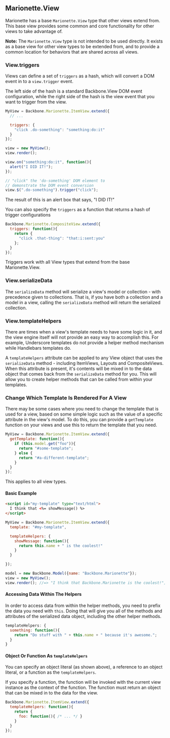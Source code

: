 ## Marionette.View

Marionette has a base `Marionette.View` type that other views extend from.
This base view provides some common and core functionality for
other views to take advantage of.

**Note:** The `Marionette.View` type is not intended to be 
used directly. It exists as a base view for other view types
to be extended from, and to provide a common location for
behaviors that are shared across all views.

### View.triggers

Views can define a set of `triggers` as a hash, which will 
convert a DOM event in to a `view.trigger` event.

The left side of the hash is a standard Backbone.View DOM
event configuration, while the right side of the hash is the
view event that you want to trigger from the view.

```js
MyView = Backbone.Marionette.ItemView.extend({
  // ...

  triggers: {
    "click .do-something": "something:do:it"
  }
});

view = new MyView();
view.render();

view.on("something:do:it", function(){
  alert("I DID IT!");
});

// "click" the 'do-something' DOM element to 
// demonstrate the DOM event conversion
view.$(".do-something").trigger("click");
```

The result of this is an alert box that says, "I DID IT!"

You can also specify the `triggers` as a function that 
returns a hash of trigger configurations

```js
Backbone.Marionette.CompositeView.extend({
  triggers: function(){
    return {
      "click .that-thing": "that:i:sent:you"
    };
  }
});
```

Triggers work with all View types that extend from the base
Marionette.View.

### View.serializeData

The `serializeData` method will serialize a view's model or
collection - with precedence given to collections. That is,
if you have both a collection and a model in a view, calling
the `serializeData` method will return the serialized
collection.

### View.templateHelpers

There are times when a view's template needs to have some
logic in it, and the view engine itself will not provide an
easy way to accomplish this. For example, Underscore templates
do not provide a helper method mechanism while Handlebars
templates do.

A `templateHelpers` attribute can be applied to any View object
that uses the `serializeData` method - including ItemViews,
Layouts and CompositeViews. When this attribute is present,
it's contents will be mixed in to the data object that comes
back from the `serializeData` method for you. This will 
allow you to create helper methods that can be called from
within your templates.

### Change Which Template Is Rendered For A View

There may be some cases where you need to change the template that is
used for a view, based on some simple logic such as the value of a
specific attribute in the view's model. To do this, you can provide
a `getTemplate` function on your views and use this to return the
template that you need.

```js
MyView = Backbone.Marionette.ItemView.extend({
  getTemplate: function(){
    if (this.model.get("foo")){
      return "#some-template";
    } else {
      return "#a-different-template";
    }
  }
});
```

This applies to all view types.

#### Basic Example

```html
<script id="my-template" type="text/html">
  I think that <%= showMessage() %>
</script>
```

```js
MyView = Backbone.Marionette.ItemView.extend({
  template: "#my-template",

  templateHelpers: {
    showMessage: function(){
      return this.name + " is the coolest!"
    }
  }

});

model = new Backbone.Model({name: "Backbone.Marionette"});
view = new MyView();
view.render(); //=> "I think that Backbone.Marionette is the coolest!";
```

#### Accessing Data Within The Helpers

In order to access data from within the helper methods, you
need to prefix the data you need with `this`. Doing that will
give you all of the methods and attributes of the serialized
data object, including the other helper methods.

```js
templateHelpers: {
  something: function(){
    return "Do stuff with " + this.name + " because it's awesome.";
  }
}
```

#### Object Or Function As `templateHelpers`

You can specify an object literal (as shown above), a reference
to an object literal, or a function as the `templateHelpers`. 

If you specify a function, the function will be invoked 
with the current view instance as the context of the 
function. The function must return an object that can be
mixed in to the data for the view.

```js
Backbone.Marionette.ItemView.extend({
  templateHelpers: function(){
    return {
      foo: function(){ /* ... */ }
    }
  }
});
```

